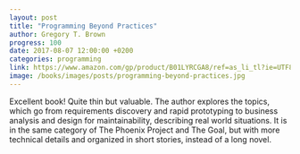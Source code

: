 ```yaml
---
layout: post
title: "Programming Beyond Practices"
author: Gregory T. Brown
progress: 100
date: 2017-08-07 12:00:00 +0200
categories: programming
link: https://www.amazon.com/gp/product/B01LYRCGA8/ref=as_li_tl?ie=UTF8&camp=1789&creative=9325&creativeASIN=B01LYRCGA8&linkCode=as2&tag=c03ce-20&linkId=4723ca13b811faedab0b1b51b1ce654c
image: /books/images/posts/programming-beyond-practices.jpg
---
```


Excellent book! Quite thin but valuable. The author explores the topics, which go from requirements discovery and rapid prototyping to business analysis and design for maintainability, describing real world situations. It is in the same category of The Phoenix Project and The Goal, but with more technical details and organized in short stories, instead of a long novel.
